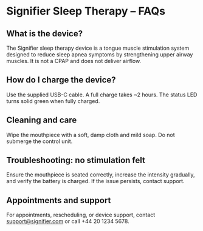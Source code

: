 # Signifier Sleep Therapy – FAQs

## What is the device?
The Signifier sleep therapy device is a tongue muscle stimulation system designed to reduce sleep apnea symptoms by strengthening upper airway muscles. It is not a CPAP and does not deliver airflow.

## How do I charge the device?
Use the supplied USB-C cable. A full charge takes ~2 hours. The status LED turns solid green when fully charged.

## Cleaning and care
Wipe the mouthpiece with a soft, damp cloth and mild soap. Do not submerge the control unit.

## Troubleshooting: no stimulation felt
Ensure the mouthpiece is seated correctly, increase the intensity gradually, and verify the battery is charged. If the issue persists, contact support.

## Appointments and support
For appointments, rescheduling, or device support, contact support@signifier.com or call +44 20 1234 5678.
